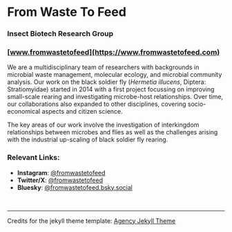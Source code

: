 # **From Waste To Feed**
### Insect Biotech Research Group
### [www.fromwastetofeed](https://www.fromwastetofeed.com)

We are a multidisciplinary team of researchers with backgrounds in microbial waste management, molecular ecology, and microbial community analysis. Our work on the black soldier fly (*Hermetia illucens*, Diptera: Stratiomyidae) started in 2014 with a first project focussing on improving small-scale rearing and investigating microbe-host relationships. Over time, our collaborations also expanded to other disciplines, covering socio-economical aspects and citizen science.

The key areas of our work involve the investigation of interkingdom relationships between microbes and flies as well as the challenges arising with the industrial up-scaling of black soldier fly rearing.

### Relevant Links:
- **Instagram**: [@fromwastetofeed](https://instagram.com/fromwastetofeed)  
- **Twitter/X**: [@fromwastetofeed](https://x.com/fromwastetofeed)  
- **Bluesky**: [@fromwastetofeed.bsky.social](https://bsky.app/profile/fromwastetofeed.bsky.social)  


<br>

***
Credits for the jekyll theme template: [Agency Jekyll Theme](https://github.com/raviriley/agency-jekyll-theme-starter)